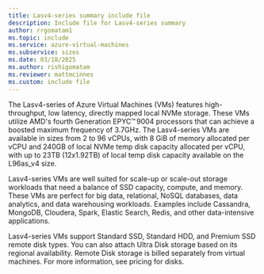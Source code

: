 ```yaml
---
title: Lasv4-series summary include file
description: Include file for Lasv4-series summary
author: rrgomatam1
ms.topic: include
ms.service: azure-virtual-machines
ms.subservice: sizes
ms.date: 03/18/2025
ms.author: rishigomatam
ms.reviewer: mattmcinnes
ms.custom: include file
---
```

The Lasv4-series of Azure Virtual Machines (VMs) features high-throughput, low latency, directly mapped local NVMe storage. These VMs utilize AMD's fourth Generation EPYC™ 9004 processors that can achieve a boosted maximum frequency of 3.7GHz. The Lasv4-series VMs are available in sizes from 2 to 96 vCPUs, with 8 GiB of memory allocated per vCPU and 240GB of local NVMe temp disk capacity allocated per vCPU, with up to 23TB (12x1.92TB) of local temp disk capacity available on the L96as_v4 size.

Lasv4-series VMs are well suited for scale-up or scale-out storage workloads that need a balance of SSD capacity, compute, and memory. These VMs are perfect for big data, relational, NoSQL databases, data analytics, and data warehousing workloads. Examples include Cassandra, MongoDB, Cloudera, Spark, Elastic Search, Redis, and other data-intensive applications.

Lasv4-series VMs support Standard SSD, Standard HDD, and Premium SSD remote disk types. You can also attach Ultra Disk storage based on its regional availability. Remote Disk storage is billed separately from virtual machines. For more information, see pricing for disks. 